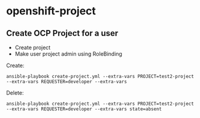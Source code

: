 # openshift-project

## Create OCP Project for a user 

- Create project
- Make user project admin using RoleBinding

Create:
```
ansible-playbook create-project.yml --extra-vars PROJECT=test2-project --extra-vars REQUESTER=developer --extra-vars
```


Delete:
```
ansible-playbook create-project.yml --extra-vars PROJECT=test2-project --extra-vars REQUESTER=developer --extra-vars state=absent
```


